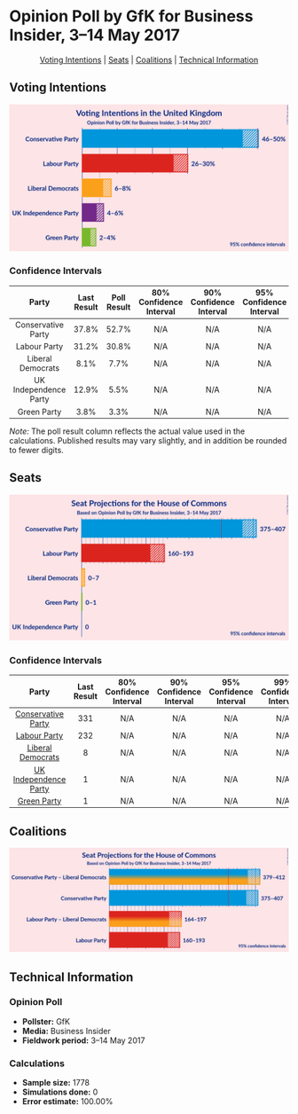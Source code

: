 # Opinion Poll by GfK for Business Insider, 3–14 May 2017

<p align="center"><a href="#voting-intentions">Voting Intentions</a> | <a href="#seats">Seats</a> | <a href="#coalitions">Coalitions</a> | <a href="#technical-information">Technical Information</a></p>

## Voting Intentions

![Graph with voting intentions not yet produced](2017-05-14-GfK.png "Voting Intentions")

### Confidence Intervals

| Party | Last Result | Poll Result | 80% Confidence Interval | 90% Confidence Interval | 95% Confidence Interval | 99% Confidence Interval |
|:-----:|:-----------:|:-----------:|:-----------------------:|:-----------------------:|:-----------------------:|:-----------------------:|
| Conservative Party | 37.8% | 52.7% | N/A |N/A |N/A |N/A |
| Labour Party | 31.2% | 30.8% | N/A |N/A |N/A |N/A |
| Liberal Democrats | 8.1% | 7.7% | N/A |N/A |N/A |N/A |
| UK Independence Party | 12.9% | 5.5% | N/A |N/A |N/A |N/A |
| Green Party | 3.8% | 3.3% | N/A |N/A |N/A |N/A |

*Note:* The poll result column reflects the actual value used in the calculations. Published results may vary slightly, and in addition be rounded to fewer digits.

## Seats

![Graph with seats not yet produced](2017-05-14-GfK-seats.png "Seats")

### Confidence Intervals

| Party | Last Result | 80% Confidence Interval | 90% Confidence Interval | 95% Confidence Interval | 99% Confidence Interval |
|:-----:|:-----------:|:-----------------------:|:-----------------------:|:-----------------------:|:-----------------------:|
| <a href="#conservative-party">Conservative Party</a> | 331 | N/A |N/A |N/A |N/A |
| <a href="#labour-party">Labour Party</a> | 232 | N/A |N/A |N/A |N/A |
| <a href="#liberal-democrats">Liberal Democrats</a> | 8 | N/A |N/A |N/A |N/A |
| <a href="#uk-independence-party">UK Independence Party</a> | 1 | N/A |N/A |N/A |N/A |
| <a href="#green-party">Green Party</a> | 1 | N/A |N/A |N/A |N/A |


## Coalitions

![Graph with coalitions seats not yet produced](2017-05-14-GfK-coalitions-seats.png "Coalitions Seats")

## Technical Information

### Opinion Poll

+ **Pollster:** GfK
+ **Media:** Business Insider
+ **Fieldwork period:** 3–14 May 2017

### Calculations

+ **Sample size:** 1778
+ **Simulations done:** 0
+ **Error estimate:** 100.00%

